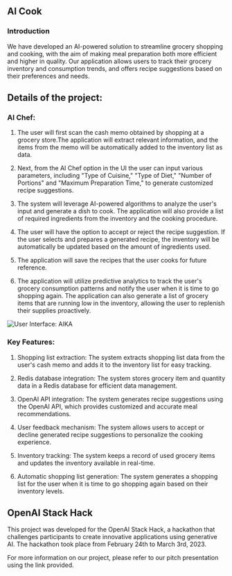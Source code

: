 ## AI Cook

### Introduction 
We have developed an AI-powered solution to streamline grocery shopping and cooking, with the aim of making meal preparation both more efficient and higher in quality. Our application allows users to track their grocery inventory and consumption trends, and offers recipe suggestions based on their preferences and needs.

## Details of the project: 

### AI Chef: 

1. The user will first scan the cash memo obtained by shopping at a grocery store.The application will extract relevant information, and the items from the memo will be automatically added to the inventory list as data.

2. Next, from the AI Chef option in the UI the user can input various parameters, including "Type of Cuisine," "Type of Diet," "Number of Portions" and "Maximum Preparation Time," to generate customized recipe suggestions.

3. The system will leverage AI-powered algorithms to analyze the user's input and generate a dish to cook. The application will also provide a list of required ingredients from the inventory and the cooking procedure.

4. The user will have the option to accept or reject the recipe suggestion. If the user selects and prepares a generated recipe, the inventory will be automatically be updated based on the amount of ingredients used. 

5. The application will save the recipes that the user cooks for future reference.

6. The application will utilize predictive analytics to track the user's grocery consumption patterns and notify the user when it is time to go shopping again. The application can also generate a list of grocery items that are running low in the inventory, allowing the user to replenish their supplies proactively. 

![User Interface: AIKA](D:\Codes\lynx_ai\assets\AIKA_UI.jpg)

### Key Features: 

1. Shopping list extraction: The system extracts shopping list data from the user's cash memo and adds it to the inventory list for easy tracking.

2. Redis database integration: The system stores grocery item and quantity data in a Redis database for efficient data management.

3. OpenAI API integration: The system generates recipe suggestions using the OpenAI API, which provides customized and accurate meal recommendations.

4. User feedback mechanism: The system allows users to accept or decline generated recipe suggestions to personalize the cooking experience.

5. Inventory tracking: The system keeps a record of used grocery items and updates the inventory available in real-time.

6. Automatic shopping list generation: The system generates a shopping list for the user when it is time to go shopping again based on their inventory levels.


## OpenAI Stack Hack
This project was developed for the OpenAI Stack Hack, a hackathon that challenges participants to create innovative applications using generative AI. The hackathon took place from February 24th to March 3rd, 2023. 

For more information on our project, please refer to our pitch presentation using the link provided.